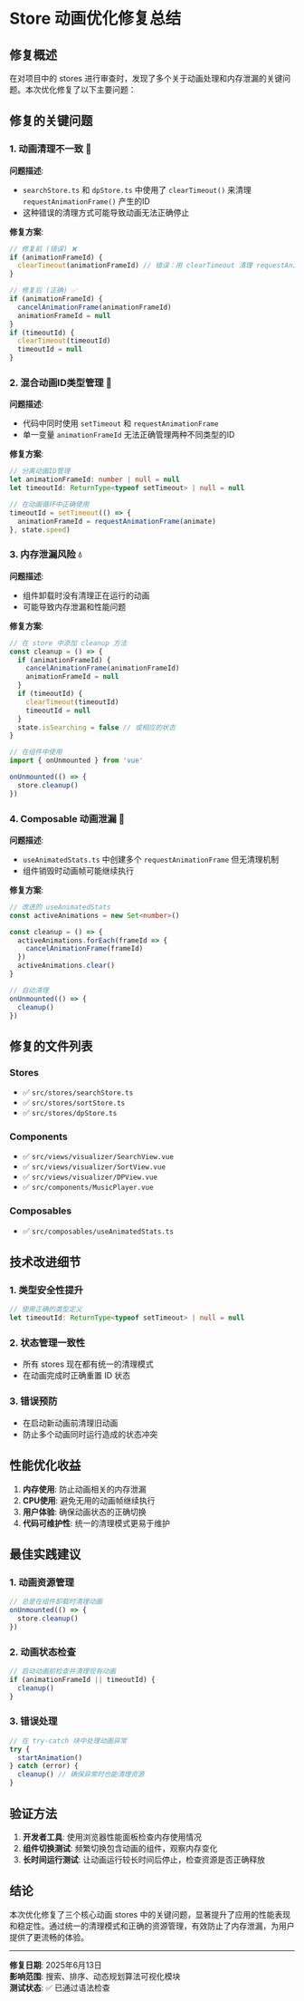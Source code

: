 # Store 动画优化修复总结

## 修复概述

在对项目中的 stores 进行审查时，发现了多个关于动画处理和内存泄漏的关键问题。本次优化修复了以下主要问题：

## 修复的关键问题

### 1. 动画清理不一致 🐛

**问题描述**:

- `searchStore.ts` 和 `dpStore.ts` 中使用了 `clearTimeout()` 来清理 `requestAnimationFrame()` 产生的ID
- 这种错误的清理方式可能导致动画无法正确停止

**修复方案**:

```typescript
// 修复前 (错误) ❌
if (animationFrameId) {
  clearTimeout(animationFrameId) // 错误：用 clearTimeout 清理 requestAnimationFrame
}

// 修复后 (正确) ✅
if (animationFrameId) {
  cancelAnimationFrame(animationFrameId)
  animationFrameId = null
}
if (timeoutId) {
  clearTimeout(timeoutId)
  timeoutId = null
}
```

### 2. 混合动画ID类型管理 🔧

**问题描述**:

- 代码中同时使用 `setTimeout` 和 `requestAnimationFrame`
- 单一变量 `animationFrameId` 无法正确管理两种不同类型的ID

**修复方案**:

```typescript
// 分离动画ID管理
let animationFrameId: number | null = null
let timeoutId: ReturnType<typeof setTimeout> | null = null

// 在动画循环中正确使用
timeoutId = setTimeout(() => {
  animationFrameId = requestAnimationFrame(animate)
}, state.speed)
```

### 3. 内存泄漏风险 💧

**问题描述**:

- 组件卸载时没有清理正在运行的动画
- 可能导致内存泄漏和性能问题

**修复方案**:

```typescript
// 在 store 中添加 cleanup 方法
const cleanup = () => {
  if (animationFrameId) {
    cancelAnimationFrame(animationFrameId)
    animationFrameId = null
  }
  if (timeoutId) {
    clearTimeout(timeoutId)
    timeoutId = null
  }
  state.isSearching = false // 或相应的状态
}

// 在组件中使用
import { onUnmounted } from 'vue'

onUnmounted(() => {
  store.cleanup()
})
```

### 4. Composable 动画泄漏 🔄

**问题描述**:

- `useAnimatedStats.ts` 中创建多个 `requestAnimationFrame` 但无清理机制
- 组件销毁时动画帧可能继续执行

**修复方案**:

```typescript
// 改进的 useAnimatedStats
const activeAnimations = new Set<number>()

const cleanup = () => {
  activeAnimations.forEach(frameId => {
    cancelAnimationFrame(frameId)
  })
  activeAnimations.clear()
}

// 自动清理
onUnmounted(() => {
  cleanup()
})
```

## 修复的文件列表

### Stores

- ✅ `src/stores/searchStore.ts`
- ✅ `src/stores/sortStore.ts`
- ✅ `src/stores/dpStore.ts`

### Components

- ✅ `src/views/visualizer/SearchView.vue`
- ✅ `src/views/visualizer/SortView.vue`
- ✅ `src/views/visualizer/DPView.vue`
- ✅ `src/components/MusicPlayer.vue`

### Composables

- ✅ `src/composables/useAnimatedStats.ts`

## 技术改进细节

### 1. 类型安全性提升

```typescript
// 使用正确的类型定义
let timeoutId: ReturnType<typeof setTimeout> | null = null
```

### 2. 状态管理一致性

- 所有 stores 现在都有统一的清理模式
- 在动画完成时正确重置 ID 状态

### 3. 错误预防

- 在启动新动画前清理旧动画
- 防止多个动画同时运行造成的状态冲突

## 性能优化收益

1. **内存使用**: 防止动画相关的内存泄漏
2. **CPU使用**: 避免无用的动画帧继续执行
3. **用户体验**: 确保动画状态的正确切换
4. **代码可维护性**: 统一的清理模式更易于维护

## 最佳实践建议

### 1. 动画资源管理

```typescript
// 总是在组件卸载时清理动画
onUnmounted(() => {
  store.cleanup()
})
```

### 2. 动画状态检查

```typescript
// 启动动画前检查并清理现有动画
if (animationFrameId || timeoutId) {
  cleanup()
}
```

### 3. 错误处理

```typescript
// 在 try-catch 块中处理动画异常
try {
  startAnimation()
} catch (error) {
  cleanup() // 确保异常时也能清理资源
}
```

## 验证方法

1. **开发者工具**: 使用浏览器性能面板检查内存使用情况
2. **组件切换测试**: 频繁切换包含动画的组件，观察内存变化
3. **长时间运行测试**: 让动画运行较长时间后停止，检查资源是否正确释放

## 结论

本次优化修复了三个核心动画 stores 中的关键问题，显著提升了应用的性能表现和稳定性。通过统一的清理模式和正确的资源管理，有效防止了内存泄漏，为用户提供了更流畅的体验。

---

**修复日期**: 2025年6月13日  
**影响范围**: 搜索、排序、动态规划算法可视化模块  
**测试状态**: ✅ 已通过语法检查
